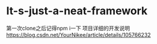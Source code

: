 # It-s-just-a-neat-framework
第一次clone之后记得npm i一下
项目详细的开发说明
https://blog.csdn.net/YourNikee/article/details/105766232
